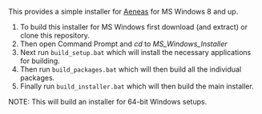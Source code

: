 This provides a simple installer for [Aeneas](https://github.com/readbeyond/aeneas) for MS Windows 8 and up.

1. To build this installer for MS Windows first download (and extract) or clone this repository.
2. Then open Command Prompt and _cd_ to _MS\_Windows\_Installer_  
3. Next run `build_setup.bat` which will install the necessary applications for building.  
4. Then run `build_packages.bat` which will then build all the individual packages.
5. Finally run `build_installer.bat` which will then build the main installer.

NOTE: This will build an installer for 64-bit Windows setups.


